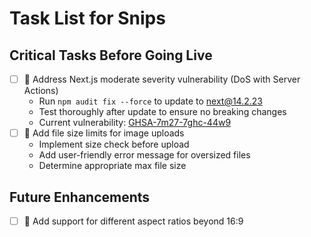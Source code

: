 # Task List for Snips

## Critical Tasks Before Going Live
- [ ] 🚨 Address Next.js moderate severity vulnerability (DoS with Server Actions)
  - Run `npm audit fix --force` to update to next@14.2.23
  - Test thoroughly after update to ensure no breaking changes
  - Current vulnerability: [GHSA-7m27-7ghc-44w9](https://github.com/advisories/GHSA-7m27-7ghc-44w9)
- [ ] 📁 Add file size limits for image uploads
  - Implement size check before upload
  - Add user-friendly error message for oversized files
  - Determine appropriate max file size

## Future Enhancements
- [ ] 📐 Add support for different aspect ratios beyond 16:9